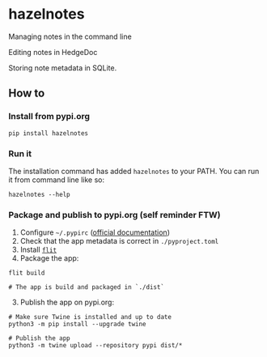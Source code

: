# hazelnotes

Managing notes in the command line

Editing notes in HedgeDoc

Storing note metadata in SQLite.    

## How to

### Install from pypi.org

```shell
pip install hazelnotes
```

### Run it

The installation command has added `hazelnotes` to your PATH. You can run it from command line like so:

```
hazelnotes --help
```

### Package and publish to pypi.org (self reminder FTW)

1. Configure `~/.pypirc` ([official documentation](https://packaging.python.org/en/latest/specifications/pypirc/))
2. Check that the app metadata is correct in `./pyproject.toml`
3. Install [`flit`](https://flit.pypa.io)
3. Package the app:

```shell
flit build

# The app is build and packaged in `./dist`
```

3. Publish the app on pypi.org:

```shell
# Make sure Twine is installed and up to date
python3 -m pip install --upgrade twine

# Publish the app
python3 -m twine upload --repository pypi dist/*
```